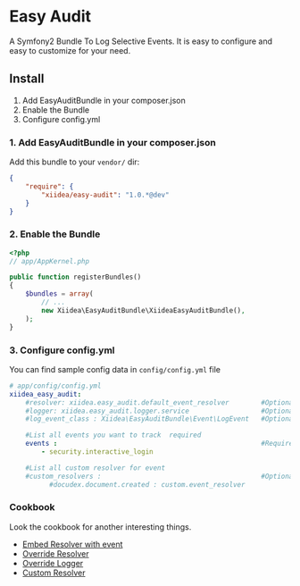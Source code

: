Easy Audit
==========

A Symfony2 Bundle To Log Selective Events. It is easy to configure and easy to customize for your need.

Install
-------
1. Add EasyAuditBundle in your composer.json
2. Enable the Bundle
3. Configure config.yml

### 1. Add EasyAuditBundle in your composer.json

Add this bundle to your `vendor/` dir:

```json
{
    "require": {
        "xiidea/easy-audit": "1.0.*@dev"
    }
}
```

### 2. Enable the Bundle

``` php
<?php
// app/AppKernel.php

public function registerBundles()
{
    $bundles = array(
        // ...
        new Xiidea\EasyAuditBundle\XiideaEasyAuditBundle(),
    );
}
```

### 3. Configure config.yml

You can find sample config data in `config/config.yml` file

``` yaml
# app/config/config.yml
xiidea_easy_audit:
    #resolver: xiidea.easy_audit.default_event_resolver        #Optional
    #logger: xiidea.easy_audit.logger.service                  #Optional
    #log_event_class : Xiidea\EasyAuditBundle\Event\LogEvent   #Optional

    #List all events you want to track  required
    events :                                                   #Required
        - security.interactive_login

    #List all custom resolver for event
    #custom_resolvers :                                        #Optional
          #docudex.document.created : custom.event_resolver
```

### Cookbook

Look the cookbook for another interesting things.

- [Embed Resolver with event](docs/embed-resolver.md)
- [Override Resolver](docs/override-resolver.md)
- [Override Logger](docs/override-logger.md)
- [Custom Resolver](docs/custom-resolver.md)
